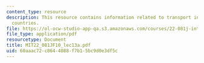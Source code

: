 ```yaml
---
content_type: resource
description: This resource contains information related to transport in developing
  countries.
file: https://ol-ocw-studio-app-qa.s3.amazonaws.com/courses/22-081j-introduction-to-sustainable-energy-fall-2010/60aaac72c8644088f7b15bc9d0e3df5c_MIT22_081JF10_lec13a.pdf
file_type: application/pdf
resourcetype: Document
title: MIT22_081JF10_lec13a.pdf
uid: 60aaac72-c864-4088-f7b1-5bc9d0e3df5c
---
```


